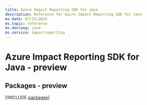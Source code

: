 ```yaml
---
title: Azure Impact Reporting SDK for Java
description: Reference for Azure Impact Reporting SDK for Java
ms.date: 07/25/2025
ms.topic: reference
ms.devlang: java
ms.service: impactreporting
---
```

# Azure Impact Reporting SDK for Java - preview
## Packages - preview
[!INCLUDE [packages](impact-reporting-index.md)]